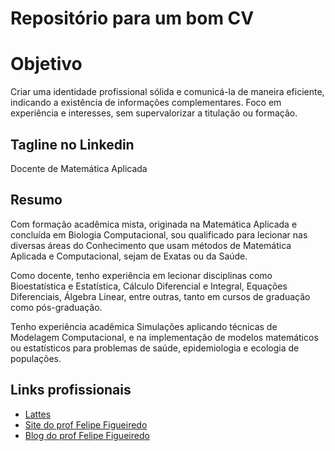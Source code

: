 # Repositório para um bom CV

# Objetivo

Criar uma identidade profissional sólida e comunicá-la de maneira eficiente, indicando a existência de informações complementares. Foco em experiência e interesses, sem supervalorizar a titulação ou formação.

## Tagline no Linkedin
Docente de Matemática Aplicada

## Resumo
Com formação acadêmica mista, originada na Matemática Aplicada e concluída em Biologia Computacional, sou qualificado para lecionar nas diversas áreas do Conhecimento que usam métodos de Matemática Aplicada e Computacional, sejam de Exatas ou da Saúde. 

Como docente, tenho experiência em lecionar disciplinas como Bioestatística e Estatística, Cálculo Diferencial e Integral, Equações Diferenciais, Álgebra Linear, entre outras, tanto em cursos de graduação como pós-graduação.

Tenho experiência acadêmica Simulações aplicando técnicas de Modelagem Computacional, e na implementação de modelos matemáticos ou estatísticos para problemas de saúde, epidemiologia e ecologia de populações.

## Links profissionais
* [Lattes](http://lattes.cnpq.br/1771110726925698)
* [Site do prof Felipe Figueiredo](https://sites.google.com/site/proffelipefigueiredo/)
* [Blog do prof Felipe Figueiredo](http://proffelipefigueiredo.blogspot.com/)
